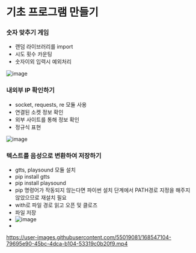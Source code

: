 # 기초 프로그램 만들기

### 숫자 맞추기 게임
- 랜덤 라이브러리를 import
- 시도 횟수 카운팅
- 숫자이외 입력시 예외처리

![image](https://user-images.githubusercontent.com/55019081/168511051-86594a51-a941-4f58-93ce-40a7f9fd50ae.png)

### 내외부 IP 확인하기
- socket, requests, re 모듈 사용
- 연결된 소켓 정보 확인
- 외부 사이트를 통해 정보 확인
- 정규식 표현

![image](https://user-images.githubusercontent.com/55019081/168529171-c8f97cec-b198-412c-87a9-4c6382211d4f.png)

### 텍스트를 음성으로 변환하여 저장하기
- gtts, playsound 모듈 설치
- pip install gtts
- pip install playsound
- pip 명령어가 작동되지 않는다면 파이썬 설치 단계에서 PATH경로 지정을 해주지 않았으므로 재설치 필요
- with로 파일 경로 읽고 오픈 및 클로즈
- 파일 저장
- ![image](https://user-images.githubusercontent.com/55019081/168547087-5f9d4993-ed02-4653-8167-956b1918e1d0.png)
- 
https://user-images.githubusercontent.com/55019081/168547104-79695e90-45bc-4dca-b104-53319c0b20f9.mp4
